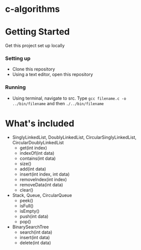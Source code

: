 # c-algorithms

# Getting Started
Get this project set up locally
### Setting up
* Clone this repository
* Using a text editor, open this repository
### Running
* Using terminal, navigate to src. Type `gcc filename.c -o ../bin/filename` and then `./../bin/filename`
# What's included
* SinglyLinkedList, DoublyLinkedList, CircularSinglyLinkedList, CircularDoublyLinkedList
  * get(int index)
  * indexOf(int data)
  * contains(int data)
  * size()
  * add(int data)
  * insert(int index, int data)
  * removeIndex(int index)
  * removeData(int data)
  * clear()
* Stack, Queue, CircularQueue
  * peek()
  * isFull()
  * isEmpty()
  * push(int data)
  * pop()
* BinarySearchTree
  * search(int data)
  * insert(int data)
  * delete(int data)
